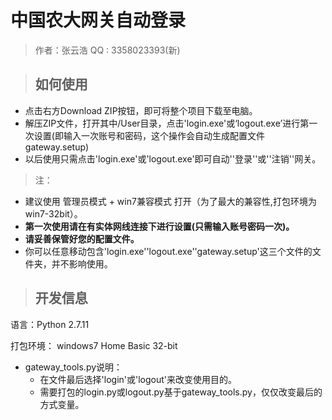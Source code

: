 # 中国农大网关自动登录

> 作者：张云浩    QQ : 3358023393(新)



> ## **如何使用**

- 点击右方Download ZIP按钮，即可将整个项目下载至电脑。
- 解压ZIP文件，打开其中/User目录，点击'login.exe'或‘logout.exe’进行第一次设置(即输入一次账号和密码，这个操作会自动生成配置文件gateway.setup)
- 以后使用只需点击'login.exe'或'logout.exe'即可自动''登录''或''注销''网关。

> 注：

- 建议使用 管理员模式 + win7兼容模式 打开（为了最大的兼容性,打包环境为win7-32bit）。
- **第一次使用请在有实体网线连接下进行设置(只需输入账号密码一次)。**
- **请妥善保管好您的配置文件。**
- 你可以任意移动包含'login.exe''logout.exe''gateway.setup'这三个文件的文件夹，并不影响使用。

> ## **开发信息**

语言：Python 2.7.11

打包环境： windows7 Home Basic 32-bit

- gateway_tools.py说明：
  - 在文件最后选择'login'或'logout'来改变使用目的。
  - 需要打包的login.py或logout.py基于gateway_tools.py，仅仅改变最后的方式变量。